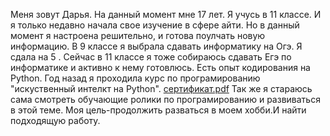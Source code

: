 Меня зовут Дарья. На данный момент мне 17 лет. Я учусь в 11 классе. 
И я только недавно начала свое изучение в сфере айти. Но в данный момент я настроена решительно, и готова поулчать новую информацию.
В 9 классе я выбрала сдавать информатику на Огэ. Я сдала на 5 . Сейчас в 11 классе я тоже собираюсь сдавать Егэ по информатике и активно к нему готовлюсь.
Есть опыт кодирования на Python.
Год назад я проходила курс по програмированию "искуственный интелкт на Python". [сертификат.pdf](https://github.com/user-attachments/files/17115626/default.pdf)
Так же я стараюсь сама смотреть обучающие ролики по програмированию и развиваться в этой теме.
Моя цель-продолжить разваться в моем хобби.И найти подходящую работу.